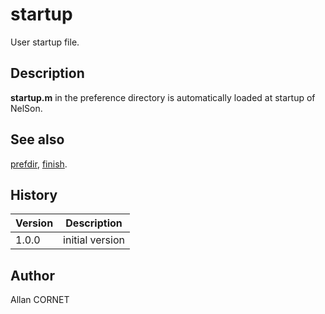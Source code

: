 # startup

User startup file.

## Description

  <p><b>startup.m</b> in the preference directory is automatically loaded at startup of NelSon.</p>

## See also

[prefdir](../core/prefdir.md), [finish](finish.md).

## History

| Version | Description     |
| ------- | --------------- |
| 1.0.0   | initial version |

## Author

Allan CORNET
